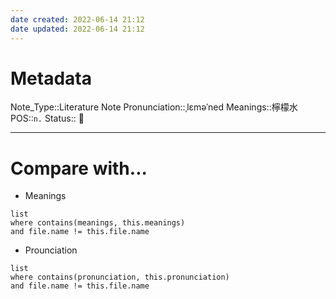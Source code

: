 ```yaml
---
date created: 2022-06-14 21:12
date updated: 2022-06-14 21:12
---
```


# Metadata

Note_Type::Literature Note
Pronunciation::ˌlɛməˈned
Meanings::檸檬水
POS::`n.`
Status:: 👶

---

# Compare with...

- Meanings

```dataview
list
where contains(meanings, this.meanings)
and file.name != this.file.name
```

- Prounciation

```dataview
list
where contains(pronunciation, this.pronunciation)
and file.name != this.file.name
```
